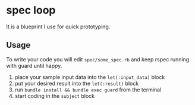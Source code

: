 # spec loop

It is a blueprint I use for quick prototyping.

## Usage

To write your code you will edit `spec/some_spec.rb` and keep rspec running with guard until happy.

1. place your sample input data into the `let(:input_data)` block
2. put your desired result into the `let(:result)` block
3. run `bundle install && bundle exec guard` from the terminal
4. start coding in the `subject` block
